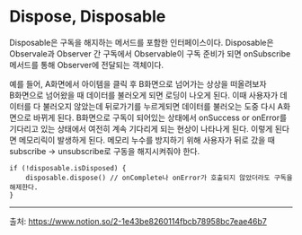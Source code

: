 # Dispose, Disposable
Disposable은 구독을 해지하는 메서드를 포함한 인터페이스이다. Disposable은 Observale과 Observer 간 구독에서 Observable이 구독 준비가 되면 onSubscribe 메서드를 통해 Observer에 전달되는 객체이다. <br>

예를 들어, A화면에서 아이템을 클릭 후 B화면으로 넘어가는 상상을 떠올려보자 <br>
B화면으로 넘어왔을 때 데이터를 불러오게 되면 로딩이 나오게 된다. 이때 사용자가 데이터를 다 불러오지 않았는데 뒤로가기를 누르게되면 데이터를 불러오는 도중 다시 A화면으로 바뀌게 된다. B화면으로 구독이 되어있는 상태에서 onSuccess or onError를 기다리고 있는 상태에서 여전히 계속 기다리게 되는 현상이 나타나게 된다. 이렇게 된다면 메모리릭이 발생하게 된다. 메모리 누수를 방지하기 위해 사용자가 뒤로 갔을 때 subscribe -> unsubscribe로 구동을 해지시켜줘야 한다. <br>

```
if (!disposable.isDisposed) {
    disposable.dispose() // onComplete나 onError가 호출되지 않았더라도 구독을 해제한다.
}
```
***
출처: https://www.notion.so/2-1e43be8260114fbcb78958bc7eae46b7
